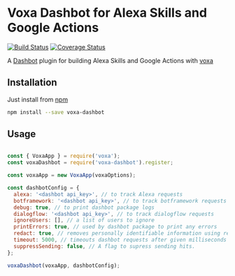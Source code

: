 Voxa Dashbot for Alexa Skills and Google Actions
================================================

[![Build Status](https://travis-ci.org/mediarain/voxa-dashbot.svg?branch=master)](https://travis-ci.org/mediarain/voxa-dashbot)
[![Coverage Status](https://coveralls.io/repos/github/mediarain/voxa-dashbot/badge.svg?branch=master)](https://coveralls.io/github/mediarain/voxa-dashbot?branch=master)

A [Dashbot](https://www.npmjs.com/package/dashbot) plugin for building Alexa Skills and Google Actions with [voxa](http://voxa.ai/)

Installation
-------------

Just install from [npm](https://www.npmjs.com/package/voxa-dashbot)

```bash
npm install --save voxa-dashbot
```

Usage
------

```javascript

const { VoxaApp } = require('voxa');
const voxaDashbot = require('voxa-dashbot').register;

const voxaApp = new VoxaApp(voxaOptions);

const dashbotConfig = {
  alexa: '<dashbot api_key>', // to track Alexa requests
  botframework: '<dashbot api_key>', // to track botframework requests
  debug: true, // to print dashbot package logs
  dialogflow: '<dashbot api_key>', // to track dialogflow requests
  ignoreUsers: [], // a list of users to ignore
  printErrors: true, // used by dashbot package to print any errors
  redact: true, // removes personally identifiable information using redact-pii
  timeout: 5000, // timeouts dashbot requests after given milliseconds
  suppressSending: false, // A flag to supress sending hits.
};

voxaDashbot(voxaApp, dashbotConfig);
```
